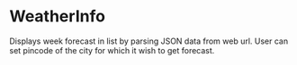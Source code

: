 # WeatherInfo
Displays week forecast in list by parsing JSON data from web url. User can set pincode of the city for which it wish to get forecast.
